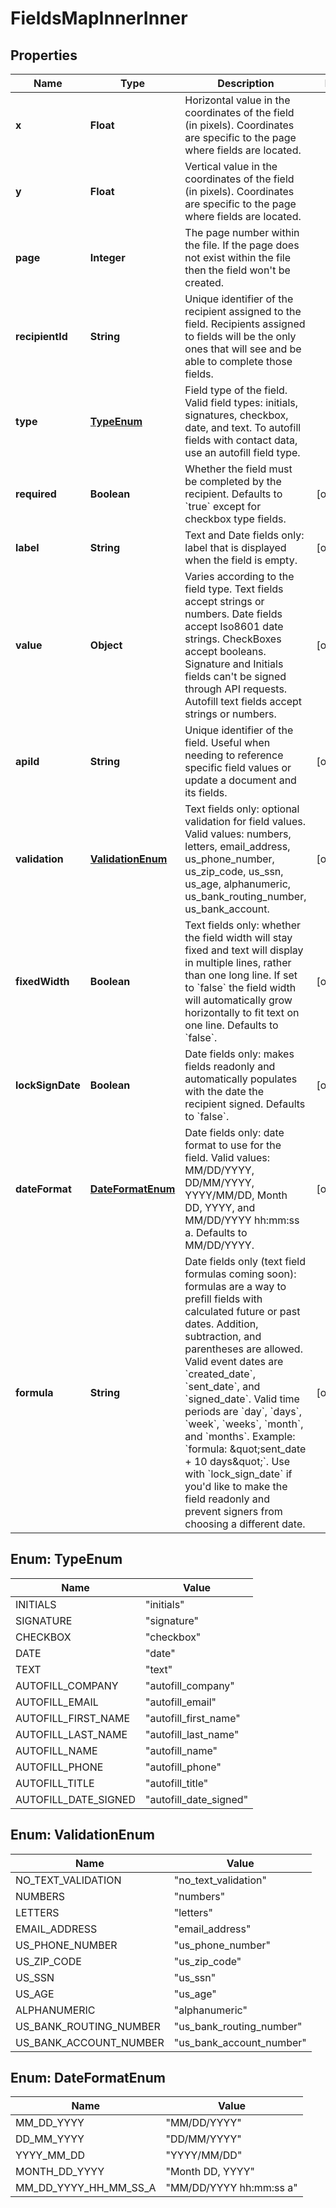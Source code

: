 

# FieldsMapInnerInner


## Properties

| Name | Type | Description | Notes |
|------------ | ------------- | ------------- | -------------|
|**x** | **Float** | Horizontal value in the coordinates of the field (in pixels). Coordinates are specific to the page where fields are located. |  |
|**y** | **Float** | Vertical value in the coordinates of the field (in pixels). Coordinates are specific to the page where fields are located. |  |
|**page** | **Integer** | The page number within the file. If the page does not exist within the file then the field won&#39;t be created. |  |
|**recipientId** | **String** | Unique identifier of the recipient assigned to the field. Recipients assigned to fields will be the only ones that will see and be able to complete those fields. |  |
|**type** | [**TypeEnum**](#TypeEnum) | Field type of the field. Valid field types: initials, signatures, checkbox, date, and text. To autofill fields with contact data, use an autofill field type. |  |
|**required** | **Boolean** | Whether the field must be completed by the recipient. Defaults to &#x60;true&#x60; except for checkbox type fields. |  [optional] |
|**label** | **String** | Text and Date fields only: label that is displayed when the field is empty. |  [optional] |
|**value** | **Object** | Varies according to the field type. Text fields accept strings or numbers. Date fields accept Iso8601 date strings. CheckBoxes accept booleans. Signature and Initials fields can&#39;t be signed through API requests. Autofill text fields accept strings or numbers. |  [optional] |
|**apiId** | **String** | Unique identifier of the field. Useful when needing to reference specific field values or update a document and its fields. |  [optional] |
|**validation** | [**ValidationEnum**](#ValidationEnum) | Text fields only: optional validation for field values. Valid values: numbers, letters, email_address, us_phone_number, us_zip_code, us_ssn, us_age, alphanumeric, us_bank_routing_number, us_bank_account. |  [optional] |
|**fixedWidth** | **Boolean** | Text fields only: whether the field width will stay fixed and text will display in multiple lines, rather than one long line. If set to &#x60;false&#x60; the field width will automatically grow horizontally to fit text on one line. Defaults to &#x60;false&#x60;. |  [optional] |
|**lockSignDate** | **Boolean** | Date fields only: makes fields readonly and automatically populates with the date the recipient signed. Defaults to &#x60;false&#x60;. |  [optional] |
|**dateFormat** | [**DateFormatEnum**](#DateFormatEnum) | Date fields only: date format to use for the field. Valid values: MM/DD/YYYY, DD/MM/YYYY, YYYY/MM/DD, Month DD, YYYY, and MM/DD/YYYY hh:mm:ss a. Defaults to MM/DD/YYYY. |  [optional] |
|**formula** | **String** | Date fields only (text field formulas coming soon): formulas are a way to prefill fields with calculated future or past dates. Addition, subtraction, and parentheses are allowed. Valid event dates are &#x60;created_date&#x60;, &#x60;sent_date&#x60;, and &#x60;signed_date&#x60;. Valid time periods are &#x60;day&#x60;, &#x60;days&#x60;, &#x60;week&#x60;, &#x60;weeks&#x60;, &#x60;month&#x60;, and &#x60;months&#x60;. Example: &#x60;formula: \&quot;sent_date + 10 days\&quot;&#x60;. Use with &#x60;lock_sign_date&#x60; if you&#39;d like to make the field readonly and prevent signers from choosing a different date. |  [optional] |



## Enum: TypeEnum

| Name | Value |
|---- | -----|
| INITIALS | &quot;initials&quot; |
| SIGNATURE | &quot;signature&quot; |
| CHECKBOX | &quot;checkbox&quot; |
| DATE | &quot;date&quot; |
| TEXT | &quot;text&quot; |
| AUTOFILL_COMPANY | &quot;autofill_company&quot; |
| AUTOFILL_EMAIL | &quot;autofill_email&quot; |
| AUTOFILL_FIRST_NAME | &quot;autofill_first_name&quot; |
| AUTOFILL_LAST_NAME | &quot;autofill_last_name&quot; |
| AUTOFILL_NAME | &quot;autofill_name&quot; |
| AUTOFILL_PHONE | &quot;autofill_phone&quot; |
| AUTOFILL_TITLE | &quot;autofill_title&quot; |
| AUTOFILL_DATE_SIGNED | &quot;autofill_date_signed&quot; |



## Enum: ValidationEnum

| Name | Value |
|---- | -----|
| NO_TEXT_VALIDATION | &quot;no_text_validation&quot; |
| NUMBERS | &quot;numbers&quot; |
| LETTERS | &quot;letters&quot; |
| EMAIL_ADDRESS | &quot;email_address&quot; |
| US_PHONE_NUMBER | &quot;us_phone_number&quot; |
| US_ZIP_CODE | &quot;us_zip_code&quot; |
| US_SSN | &quot;us_ssn&quot; |
| US_AGE | &quot;us_age&quot; |
| ALPHANUMERIC | &quot;alphanumeric&quot; |
| US_BANK_ROUTING_NUMBER | &quot;us_bank_routing_number&quot; |
| US_BANK_ACCOUNT_NUMBER | &quot;us_bank_account_number&quot; |



## Enum: DateFormatEnum

| Name | Value |
|---- | -----|
| MM_DD_YYYY | &quot;MM/DD/YYYY&quot; |
| DD_MM_YYYY | &quot;DD/MM/YYYY&quot; |
| YYYY_MM_DD | &quot;YYYY/MM/DD&quot; |
| MONTH_DD_YYYY | &quot;Month DD, YYYY&quot; |
| MM_DD_YYYY_HH_MM_SS_A | &quot;MM/DD/YYYY hh:mm:ss a&quot; |




